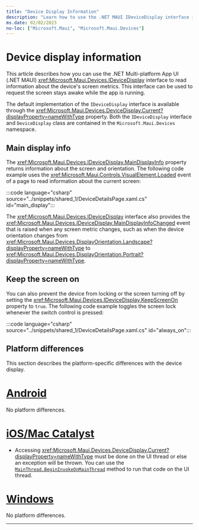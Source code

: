 ```yaml
---
title: "Device Display Information"
description: "Learn how to use the .NET MAUI IDeviceDisplay interface in the Microsoft.Maui.Devices namespace, which provides screen metrics for the device on which the app is running."
ms.date: 02/02/2023
no-loc: ["Microsoft.Maui", "Microsoft.Maui.Devices"]
---
```


# Device display information

This article describes how you can use the .NET Multi-platform App UI (.NET MAUI) <xref:Microsoft.Maui.Devices.IDeviceDisplay> interface to read information about the device's screen metrics. This interface can be used to request the screen stays awake while the app is running.

The default implementation of the `IDeviceDisplay` interface is available through the <xref:Microsoft.Maui.Devices.DeviceDisplay.Current?displayProperty=nameWithType> property. Both the `IDeviceDisplay` interface and `DeviceDisplay` class are contained in the `Microsoft.Maui.Devices` namespace.

## Main display info

The <xref:Microsoft.Maui.Devices.IDeviceDisplay.MainDisplayInfo> property returns information about the screen and orientation. The following code example uses the <xref:Microsoft.Maui.Controls.VisualElement.Loaded> event of a page to read information about the current screen:

:::code language="csharp" source="../snippets/shared_1/DeviceDetailsPage.xaml.cs" id="main_display":::

The <xref:Microsoft.Maui.Devices.IDeviceDisplay> interface also provides the <xref:Microsoft.Maui.Devices.IDeviceDisplay.MainDisplayInfoChanged> event that is raised when any screen metric changes, such as when the device orientation changes from <xref:Microsoft.Maui.Devices.DisplayOrientation.Landscape?displayProperty=nameWithType> to <xref:Microsoft.Maui.Devices.DisplayOrientation.Portrait?displayProperty=nameWithType>.

## Keep the screen on

You can also prevent the device from locking or the screen turning off by setting the <xref:Microsoft.Maui.Devices.IDeviceDisplay.KeepScreenOn> property to `true`. The following code example toggles the screen lock whenever the switch control is pressed:

:::code language="csharp" source="../snippets/shared_1/DeviceDetailsPage.xaml.cs" id="always_on":::

## Platform differences

This section describes the platform-specific differences with the device display.

<!-- markdownlint-disable MD025 -->
# [Android](#tab/android)

No platform differences.

# [iOS/Mac Catalyst](#tab/macios)

- Accessing <xref:Microsoft.Maui.Devices.DeviceDisplay.Current?displayProperty=nameWithType> must be done on the UI thread or else an exception will be thrown. You can use the [`MainThread.BeginInvokeOnMainThread`](../appmodel/main-thread.md) method to run that code on the UI thread.

# [Windows](#tab/windows)

No platform differences.

-----
<!-- markdownlint-enable MD025 -->
